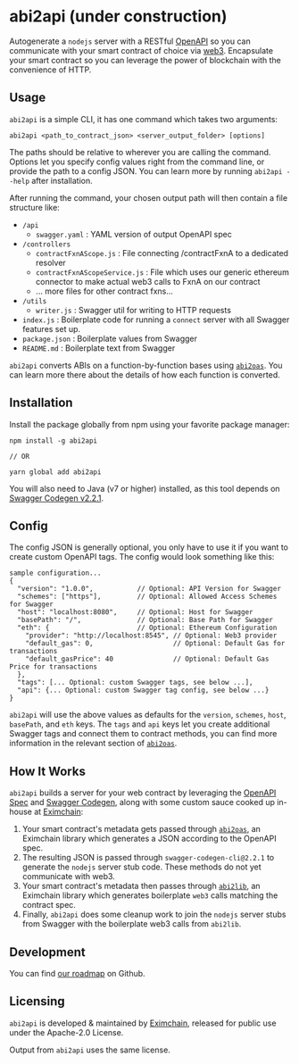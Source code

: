 # abi2api (under construction)

Autogenerate a `nodejs` server with a RESTful [OpenAPI](https://swagger.io/specification/) so you can communicate with your smart contract of choice via [web3](https://github.com/ethereum/web3.js/).  Encapsulate your smart contract so you can leverage the power of blockchain with the convenience of HTTP.

## Usage
`abi2api` is a simple CLI, it has one command which takes two arguments:

```
abi2api <path_to_contract_json> <server_output_folder> [options]
```

The paths should be relative to wherever you are calling the command.  Options let you specify config values right from the command line, or provide the path to a config JSON.  You can learn more by running `abi2api --help` after installation.

After running the command, your chosen output path will then contain a file structure like:

- `/api`
  - `swagger.yaml` : YAML version of output OpenAPI spec
- `/controllers`
  - `contractFxnAScope.js` : File connecting /contractFxnA to a dedicated resolver
  - `contractFxnAScopeService.js` : File which uses our generic ethereum connector to make actual web3 calls to FxnA on our contract
  - ... more files for other contract fxns...
- `/utils`
  - `writer.js` : Swagger util for writing to HTTP requests
- `index.js` : Boilerplate code for running a `connect` server with all Swagger features set up.
- `package.json` : Boilerplate values from Swagger
- `README.md` : Boilerplate text from Swagger

`abi2api` converts ABIs on a function-by-function bases using [`abi2oas`](https://github.com/Eximchain/abi2oas#method-mapping).  You can learn more there about the details of how each function is converted.

## Installation
Install the package globally from npm using your favorite package manager:

```
npm install -g abi2api

// OR

yarn global add abi2api
```

You will also need to Java (v7 or higher) installed, as this tool depends on [Swagger Codegen v2.2.1](https://swagger.io/docs/swagger-tools/).

## Config
The config JSON is generally optional, you only have to use it if you want to create custom OpenAPI tags.  The config would look something like this:

```
sample configuration...
{
  "version": "1.0.0",           // Optional: API Version for Swagger
  "schemes": ["https"],         // Optional: Allowed Access Schemes for Swagger
  "host": "localhost:8080",     // Optional: Host for Swagger
  "basePath": "/",              // Optional: Base Path for Swagger
  "eth": {                      // Optional: Ethereum Configuration
    "provider": "http://localhost:8545", // Optional: Web3 provider
    "default_gas": 0,                    // Optional: Default Gas for transactions
    "default_gasPrice": 40               // Optional: Default Gas Price for transactions
  },
  "tags": [... Optional: custom Swagger tags, see below ...],
  "api": {... Optional: custom Swagger tag config, see below ...}
}
```

`abi2api` will use the above values as defaults for the `version`, `schemes`, `host`, `basePath`, and `eth` keys.  The `tags` and `api` keys let you create additional Swagger tags and connect them to contract methods, you can find more information in the relevant section of [`abi2oas`](https://github.com/Eximchain/abi2oas#custom-tags).

## How It Works
`abi2api` builds a server for your web contract by leveraging the [OpenAPI Spec](https://swagger.io/specification/) and [Swagger Codegen](https://swagger.io/swagger-codegen/), along with some custom sauce cooked up in-house at [Eximchain](https://eximchain.com/):
1. Your smart contract's metadata gets passed through [`abi2oas`](https://github.com/Eximchain/abi2oas), an Eximchain library which generates a JSON according to the OpenAPI spec.
2. The resulting JSON is passed through `swagger-codegen-cli@2.2.1` to generate the `nodejs` server stub code.  These methods do not yet communicate with web3.
3. Your smart contract's metadata then passes through [`abi2lib`](https://github.com/Eximchain/abi2lib), an Eximchain library which generates boilerplate `web3` calls matching the contract spec.
4. Finally, `abi2api` does some cleanup work to join the `nodejs` server stubs from Swagger with the boilerplate web3 calls from `abi2lib`.

## Development
You can find [our roadmap](./ROADMAP.md) on Github.

## Licensing
`abi2api` is developed & maintained by [Eximchain](https://eximchain.com/), released for public use under the Apache-2.0 License.  

Output from `abi2api` uses the same license.